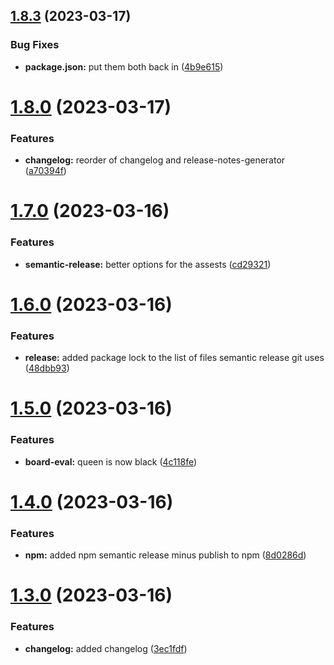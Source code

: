 ## [1.8.3](https://github.com/LazyBrush/ada-mono/compare/v1.8.2...v1.8.3) (2023-03-17)

### Bug Fixes

- **package.json:** put them both back in ([4b9e615](https://github.com/LazyBrush/ada-mono/commit/4b9e61568004f802a567749bd4e6bf9e77ef1ad4))

# [1.8.0](https://github.com/LazyBrush/ada-mono/compare/v1.7.0...v1.8.0) (2023-03-17)

### Features

- **changelog:** reorder of changelog and release-notes-generator ([a70394f](https://github.com/LazyBrush/ada-mono/commit/a70394fb32f8e5e91e0827012b1b1f19803e6732))

# [1.7.0](https://github.com/LazyBrush/ada-mono/compare/v1.6.0...v1.7.0) (2023-03-16)

### Features

- **semantic-release:** better options for the assests ([cd29321](https://github.com/LazyBrush/ada-mono/commit/cd29321562162cf7dcdeed200098c22e776e48dc))

# [1.6.0](https://github.com/LazyBrush/ada-mono/compare/v1.5.0...v1.6.0) (2023-03-16)

### Features

- **release:** added package lock to the list of files semantic release git uses ([48dbb93](https://github.com/LazyBrush/ada-mono/commit/48dbb936cfdc823e8a14087fd9771e182cae1464))

# [1.5.0](https://github.com/LazyBrush/ada-mono/compare/v1.4.0...v1.5.0) (2023-03-16)

### Features

- **board-eval:** queen is now black ([4c118fe](https://github.com/LazyBrush/ada-mono/commit/4c118fe6a4e730ff77d78997af05fc26422f1bb7))

# [1.4.0](https://github.com/LazyBrush/ada-mono/compare/v1.3.0...v1.4.0) (2023-03-16)

### Features

- **npm:** added npm semantic release minus publish to npm ([8d0286d](https://github.com/LazyBrush/ada-mono/commit/8d0286ddd644e7e0924a1a211166b35a0ded11a9))

# [1.3.0](https://github.com/LazyBrush/ada-mono/compare/v1.2.0...v1.3.0) (2023-03-16)

### Features

- **changelog:** added changelog ([3ec1fdf](https://github.com/LazyBrush/ada-mono/commit/3ec1fdf63ad652753e9e5b618109d38bb040052b))
